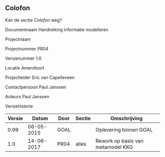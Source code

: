Colofon
-------

<aside class="issue" title="Sectie verwijderen">
   Kan de sectie <i>Colofon</i> weg?
</aside>

<p><remove>Documentnaam Handreiking informatie modelleren</remove></p>

<p><remove>Projectnaam</remove></p>

<p><remove>Projectnummer PR04</remove></p>

<p><remove>Versienummer 1.0</remove></p>

<p><remove>Locatie Amersfoort</remove></p>

<p><remove>Projectleider Eric van Capelleveen</remove></p>

<p><remove>Contactpersoon Paul Janssen</remove></p>

<p><remove>Auteurs Paul Janssen</remove></p>

<p><remove>Versiehistorie</remove></p>

| Versie | Datum      | Door | Sectie  | Omschrijving                      |
|--------|------------|------|---------|-----------------------------------|
| 0.99   | 06-05-2015 | GOAL |         | Oplevering binnen GOAL            |
| 1.0    | 14-06-2017 | PR04 | alles   | Rework op basis van metamodel KKG |
